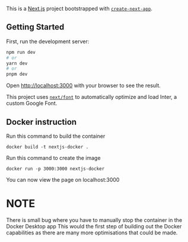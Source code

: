 This is a [Next.js](https://nextjs.org/) project bootstrapped with [`create-next-app`](https://github.com/vercel/next.js/tree/canary/packages/create-next-app).

## Getting Started

First, run the development server:

```bash
npm run dev
# or
yarn dev
# or
pnpm dev
```

Open [http://localhost:3000](http://localhost:3000) with your browser to see the result.

This project uses [`next/font`](https://nextjs.org/docs/basic-features/font-optimization) to automatically optimize and load Inter, a custom Google Font.

## Docker instruction

Run this command to build the container

`docker build -t nextjs-docker .`

Run this command to create the image

`docker run -p 3000:3000 nextjs-docker`

You can now view the page on localhost:3000

# NOTE

There is small bug where you have to manually stop the container in the Docker Desktop app
This would the first step of building out the Docker capabilities as there are many more optimisations that could be made.
